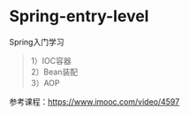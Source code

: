 # Spring-entry-level
Spring入门学习  

>1）IOC容器    
>2）Bean装配   
>3）AOP  

参考课程：https://www.imooc.com/video/4597